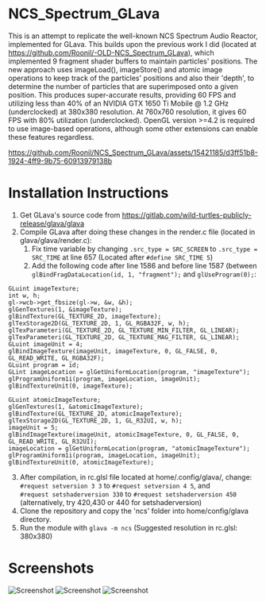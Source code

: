 # NCS_Spectrum_GLava
This is an attempt to replicate the well-known NCS Spectrum Audio Reactor, implemented for GLava. This builds upon the previous work I did (located at https://github.com/Roonil/-OLD-NCS_Spectrum_GLava), which implemented 9 fragment shader buffers to maintain particles' positions. The new approach uses imageLoad(), imageStore() and atomic image operations to keep track of the particles' positions and also their 'depth', to determine the number of particles that are superimposed onto a given position. This produces super-accurate results, providing 60 FPS and utilizing less than 40% of an NVIDIA GTX 1650 Ti Mobile @ 1.2 GHz (underclocked) at 380x380 resolution. At 760x760 resolution, it gives 60 FPS with 80% utilization (underclocked). OpenGL version >=4.2 is required to use image-based operations, although some other extensions can enable these features regardless.  

https://github.com/Roonil/NCS_Spectrum_GLava/assets/15421185/d3ff51b8-1924-4ff9-9b75-60913979138b

# Installation Instructions
1. Get GLava's source code from https://gitlab.com/wild-turtles-publicly-release/glava/glava
2. Compile GLava after doing these changes in the render.c file (located in glava/glava/render.c):
    1. Fix time variable by changing
```.src_type = SRC_SCREEN``` to ```.src_type = SRC_TIME``` at line 657 (Located after ```#define SRC_TIME 5```)
    2. Add the following code after line 1586 and before line 1587 (between ```glBindFragDataLocation(id, 1, "fragment");``` and ```glUseProgram(0);```:
 ```
GLuint imageTexture;
int w, h;
gl->wcb->get_fbsize(gl->w, &w, &h);
glGenTextures(1, &imageTexture);
glBindTexture(GL_TEXTURE_2D, imageTexture);
glTexStorage2D(GL_TEXTURE_2D, 1, GL_RGBA32F, w, h);
glTexParameteri(GL_TEXTURE_2D, GL_TEXTURE_MIN_FILTER, GL_LINEAR);
glTexParameteri(GL_TEXTURE_2D, GL_TEXTURE_MAG_FILTER, GL_LINEAR);
GLuint imageUnit = 4;
glBindImageTexture(imageUnit, imageTexture, 0, GL_FALSE, 0, GL_READ_WRITE, GL_RGBA32F);
GLuint program = id;
GLint imageLocation = glGetUniformLocation(program, "imageTexture");
glProgramUniform1i(program, imageLocation, imageUnit);
glBindTextureUnit(0, imageTexture);

GLuint atomicImageTexture;
glGenTextures(1, &atomicImageTexture);
glBindTexture(GL_TEXTURE_2D, atomicImageTexture);
glTexStorage2D(GL_TEXTURE_2D, 1, GL_R32UI, w, h);
imageUnit = 5;
glBindImageTexture(imageUnit, atomicImageTexture, 0, GL_FALSE, 0, GL_READ_WRITE, GL_R32UI);
imageLocation = glGetUniformLocation(program, "atomicImageTexture");
glProgramUniform1i(program, imageLocation, imageUnit);
glBindTextureUnit(0, atomicImageTexture);
```
3. After compilation, in rc.glsl file located at home/.config/glava/, change:<br /> ```#request setversion 3 3``` to ```#request setversion 4 5```, and <br /> ```#request setshaderversion 330``` to ```#request setshaderversion 450``` (alternatively, try 420,430 or 440 for setshaderversion) 
4. Clone the repository and copy the 'ncs' folder into home/config/glava directory.
5. Run the module with ```glava -m ncs``` (Suggested resolution in rc.glsl: 380x380)

# Screenshots
![Screenshot](screenshots/380x380_Blue.png)
![Screenshot](screenshots/380x380_Purple.png)
![Screenshot](screenshots/760x760_Green.png)

